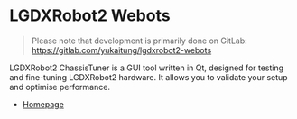 # LGDXRobot2 Webots

> Please note that development is primarily done on GitLab: https://gitlab.com/yukaitung/lgdxrobot2-webots

LGDXRobot2 ChassisTuner is a GUI tool written in Qt, designed for testing and fine-tuning LGDXRobot2 hardware. It allows you to validate your setup and optimise performance.

- [Homepage](https://lgdxrobot.bristolgram.uk/lgdxrobot2/)
